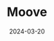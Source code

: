 ---  
layout: startup_page  
title: "Moove"  
id: "moove.io"  
permalink: "/moovemoove.io03202024/"  
website: "https://www.moove.io/"  
funding_round: "Series B"  
funding_amount: "$100M"  
investors: "Uber, Mubadala"  
about: "Moove is a mobility fintech company that provides revenue-based vehicle financing to mobility entrepreneurs. It uses alternative credit scoring and operates in multiple markets across Africa, the Middle East, Europe, and Asia, offering fair and accessible financing options to those traditionally excluded from financial services."  
markets: "Fintech, Mobility"  
hq: "Lagos, Nigeria, Africa"  
founded_year: "2020"  
linkedin: "https://www.linkedin.com/company/moove-io"  
twitter: "https://twitter.com/moove_io"  
instagram: ""  
facebook: "https://www.facebook.com/mooveio"  
crunchbase: "https://www.crunchbase.com/organization/moove-io"  
pitchbook: "https://pitchbook.com/profiles/company/462370-42"  

date_display: "20-Mar-2024"  
date: "2024-03-20"

# SEO Optimization  
meta_title: "Moove - Series B Funding ($100M)"  
meta_description: "Moove, Moove is a mobility fintech company that provides revenue-based vehicle financing to mobility entrepreneurs. It uses alternative credit scoring and op..."  
meta_keywords: "Moove, Fintech, Mobility, Series B funding"  
canonical_url: "https://startup.projectstartups.com/moovemoove.io03202024/"  
---